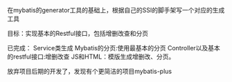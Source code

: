 在mybatis的generator工具的基础上，根据自己的SSI的脚手架写一个对应的生成工具

目标：实现基本的Restful接口，包括增删改查和分页

已完成：
Service类生成
Mybatis的分页:使用最基本的分页
Controller以及基本的restful接口:增删改查
JS和HTML：模版生成增删改、分页。

放弃项目后期的开发了，发现有个更简洁的项目mybatis-plus
